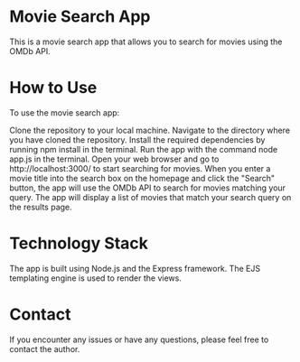 # Movie Search App
This is a movie search app that allows you to search for movies using the OMDb API.

# How to Use
To use the movie search app:

Clone the repository to your local machine.
Navigate to the directory where you have cloned the repository.
Install the required dependencies by running npm install in the terminal.
Run the app with the command node app.js in the terminal.
Open your web browser and go to http://localhost:3000/ to start searching for movies.
When you enter a movie title into the search box on the homepage and click the "Search" button, the app will use the OMDb API to search for movies matching your query. The app will display a list of movies that match your search query on the results page.

# Technology Stack
The app is built using Node.js and the Express framework. The EJS templating engine is used to render the views.

# Contact
If you encounter any issues or have any questions, please feel free to contact the author.